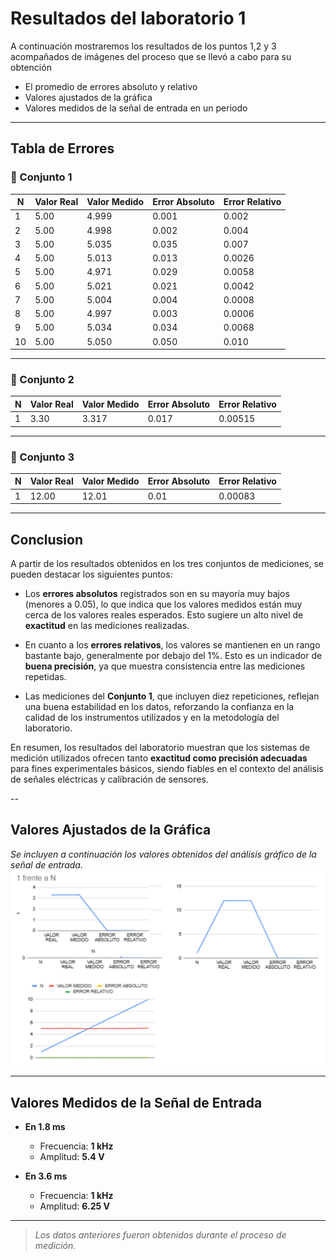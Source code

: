 # Resultados del laboratorio 1
A continuación mostraremos los resultados de los puntos 1,2 y 3 acompañados de imágenes del proceso que se llevó a cabo para su obtención

* El promedio de errores absoluto y relativo
* Valores ajustados de la gráfica
* Valores medidos de la señal de entrada en un periodo
---

##  Tabla de Errores

### 🔹 Conjunto 1

| N  | Valor Real | Valor Medido | Error Absoluto | Error Relativo |
|----|------------|---------------|----------------|----------------|
| 1  | 5.00       | 4.999         | 0.001          | 0.002          |
| 2  | 5.00       | 4.998         | 0.002          | 0.004          |
| 3  | 5.00       | 5.035         | 0.035          | 0.007          |
| 4  | 5.00       | 5.013         | 0.013          | 0.0026         |
| 5  | 5.00       | 4.971         | 0.029          | 0.0058         |
| 6  | 5.00       | 5.021         | 0.021          | 0.0042         |
| 7  | 5.00       | 5.004         | 0.004          | 0.0008         |
| 8  | 5.00       | 4.997         | 0.003          | 0.0006         |
| 9  | 5.00       | 5.034         | 0.034          | 0.0068         |
| 10 | 5.00       | 5.050         | 0.050          | 0.010          |

---

### 🔹 Conjunto 2

| N  | Valor Real | Valor Medido | Error Absoluto | Error Relativo |
|----|------------|---------------|----------------|----------------|
| 1  | 3.30       | 3.317         | 0.017          | 0.00515        |

---

### 🔹 Conjunto 3

| N  | Valor Real | Valor Medido | Error Absoluto | Error Relativo |
|----|------------|---------------|----------------|----------------|
| 1  | 12.00      | 12.01         | 0.01           | 0.00083        |

---
## Conclusion
A partir de los resultados obtenidos en los tres conjuntos de mediciones, se pueden destacar los siguientes puntos:

- Los **errores absolutos** registrados son en su mayoría muy bajos (menores a 0.05), lo que indica que los valores medidos están muy cerca de los valores reales esperados. Esto sugiere un alto nivel de **exactitud** en las mediciones realizadas.
  
- En cuanto a los **errores relativos**, los valores se mantienen en un rango bastante bajo, generalmente por debajo del 1%. Esto es un indicador de **buena precisión**, ya que muestra consistencia entre las mediciones repetidas.

- Las mediciones del **Conjunto 1**, que incluyen diez repeticiones, reflejan una buena estabilidad en los datos, reforzando la confianza en la calidad de los instrumentos utilizados y en la metodología del laboratorio.

En resumen, los resultados del laboratorio muestran que los sistemas de medición utilizados ofrecen tanto **exactitud como precisión adecuadas** para fines experimentales básicos, siendo fiables en el contexto del análisis de señales eléctricas y calibración de sensores.

--
##  Valores Ajustados de la Gráfica

*Se incluyen a continuación los valores obtenidos del análisis gráfico de la señal de entrada.*
![Gráfica de señales ajustados](https://raw.githubusercontent.com/luisvalenzuela25/grupo5/main/Imagenes/graficas_lab1.png)

---

##  Valores Medidos de la Señal de Entrada

- **En 1.8 ms**  
  - Frecuencia: **1 kHz**  
  - Amplitud: **5.4 V**

- **En 3.6 ms**  
  - Frecuencia: **1 kHz**  
  - Amplitud: **6.25 V**

---

> *Los datos anteriores fueron obtenidos durante el proceso de medición.*




